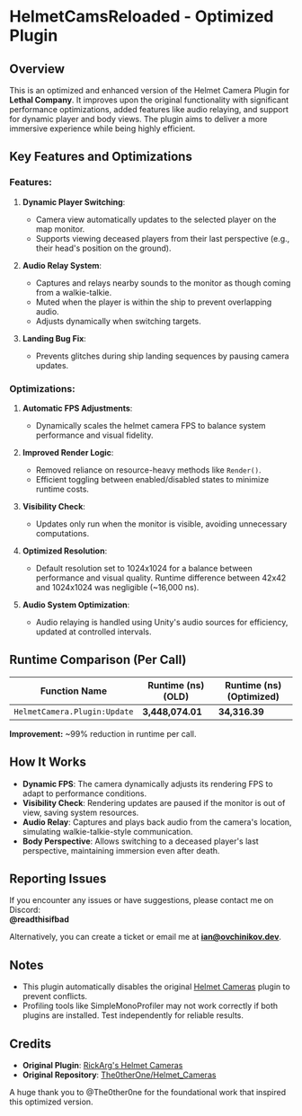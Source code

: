 # HelmetCamsReloaded - Optimized Plugin

## Overview

This is an optimized and enhanced version of the Helmet Camera Plugin for **Lethal Company**. It improves upon the original functionality with significant performance optimizations, added features like audio relaying, and support for dynamic player and body views. The plugin aims to deliver a more immersive experience while being highly efficient.

## Key Features and Optimizations

### Features:
1. **Dynamic Player Switching**:
   - Camera view automatically updates to the selected player on the map monitor.
   - Supports viewing deceased players from their last perspective (e.g., their head's position on the ground).

2. **Audio Relay System**:
   - Captures and relays nearby sounds to the monitor as though coming from a walkie-talkie.
   - Muted when the player is within the ship to prevent overlapping audio.
   - Adjusts dynamically when switching targets.

3. **Landing Bug Fix**:
   - Prevents glitches during ship landing sequences by pausing camera updates.

### Optimizations:
1. **Automatic FPS Adjustments**:
   - Dynamically scales the helmet camera FPS to balance system performance and visual fidelity.

2. **Improved Render Logic**:
   - Removed reliance on resource-heavy methods like `Render()`.
   - Efficient toggling between enabled/disabled states to minimize runtime costs.

3. **Visibility Check**:
   - Updates only run when the monitor is visible, avoiding unnecessary computations.

4. **Optimized Resolution**:
   - Default resolution set to 1024x1024 for a balance between performance and visual quality. Runtime difference between 42x42 and 1024x1024 was negligible (~16,000 ns).

5. **Audio System Optimization**:
   - Audio relaying is handled using Unity's audio sources for efficiency, updated at controlled intervals.

## Runtime Comparison (Per Call)

| Function Name               | Runtime (ns) (OLD) | Runtime (ns) (Optimized) |
|-----------------------------|--------------------|--------------------------|
| `HelmetCamera.Plugin:Update` | **3,448,074.01**  | **34,316.39**            |

**Improvement:** ~99% reduction in runtime per call.

## How It Works

- **Dynamic FPS**: The camera dynamically adjusts its rendering FPS to adapt to performance conditions.
- **Visibility Check**: Rendering updates are paused if the monitor is out of view, saving system resources.
- **Audio Relay**: Captures and plays back audio from the camera's location, simulating walkie-talkie-style communication.
- **Body Perspective**: Allows switching to a deceased player's last perspective, maintaining immersion even after death.

## Reporting Issues

If you encounter any issues or have suggestions, please contact me on Discord:  
**@readthisifbad**

Alternatively, you can create a ticket or email me at **ian@ovchinikov.dev**.

## Notes

- This plugin automatically disables the original [Helmet Cameras](https://thunderstore.io/c/lethal-company/p/RickArg/Helmet_Cameras/) plugin to prevent conflicts.
- Profiling tools like SimpleMonoProfiler may not work correctly if both plugins are installed. Test independently for reliable results.

## Credits

- **Original Plugin**: [RickArg's Helmet Cameras](https://thunderstore.io/c/lethal-company/p/RickArg/)  
- **Original Repository**: [The0therOne/Helmet_Cameras](https://github.com/The0therOne/Helmet_Cameras)

A huge thank you to @The0ther0ne for the foundational work that inspired this optimized version.
